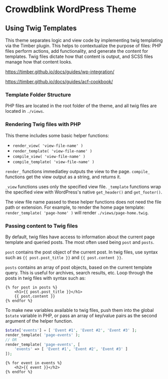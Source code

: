 # Crowdblink WordPress Theme

## Using Twig Templates

This theme separates logic and view code by implementing twig templating via the Timber plugin. This helps to contextualize the purpose of files: PHP files perform actions, add functionality, and generate the content for templates. Twig files dictate how that content is output, and SCSS files manage how that content looks. 

https://timber.github.io/docs/guides/wp-integration/

https://timber.github.io/docs/guides/acf-cookbook/

### Template Folder Structure

PHP files are located in the root folder of the theme, and all twig files are located in `./views`.

### Rendering Twig files with PHP

This theme includes some basic helper functions: 
* `render_view( 'view-file-name' )`
* `render_template( 'view-file-name' )`
* `compile_view( 'view-file-name' )`
* `compile_template( 'view-file-name' )`

`render_` functions immediatley outputs the view to the page. `compile_` functions get the view output as a string, and returns it.

`_view` functions uses only the specified view file. `_template` functions wrap the specified view with WordPress's native `get_header()` and `get_footer()`.

The view file name passed to these helper functions does not need the file path or extension. For example, to render the home page template: `render_template( 'page-home' )` will render `./views/page-home.twig`.

### Passing content to Twig files

By default, twig files have access to information about the current page template and queried posts. The most often used being `post` and `posts`. 

`post` contains the post object of the current post. In twig files, use syntax such as `{{ post.post_title }}` and `{{ post.content }}`.

`posts` contains an array of post objects, based on the current template query. This is useful for archives, search results, etc. Loop through the posts in twig files with syntax such as:
```twig
{% for post in posts %}
	<h1>{{ post.post_title }}</h1>
	{{ post.content }}
{% endfor %}
```

To make new variables available to twig files, push them into the global `$state` variable in PHP, or pass an array of key/value pairs as the second argument of the helper function.

```php
$state['events'] = [ 'Event #1', 'Event #2', 'Event #3' ];
render_template( 'page-events' );
// OR
render_template( 'page-events', [
	'events' => [ 'Event #1', 'Event #2', 'Event #3' ]
]);
```

```twig
{% for event in events %}
	<h2>{{ event }}</h2>
{% endfor %}
```